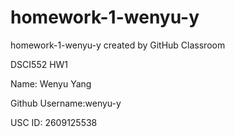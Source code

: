 # homework-1-wenyu-y
homework-1-wenyu-y created by GitHub Classroom

DSCI552 HW1

Name: Wenyu Yang

Github Username:wenyu-y

USC ID: 2609125538
